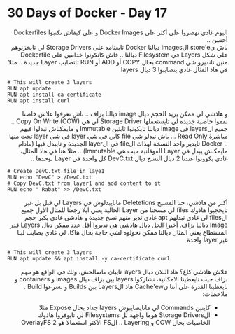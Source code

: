 # 30 Days of Docker - Day 17

<div dir="rtl">
    اليوم غادي نهضروا على أكثر على Docker Images و على كيفاش نكتبوا Dockerfiles أحسن .. <br>
    باش يstore'e الimages ديالنا Docker تايعتامد على Storage Drivers لي تايخزنوهم على شكل Layers في Filesystem ديالنا ..
    فاش كانكونوا خدامين على Dockerfile منين تانديرو شي command بحال COPY أو ADD أو RUN تاتصايب Layer جديدة .. مثلا في هاذ المثال غادي يتصايبوا 3 ديال layers
</div>

    # This will create 3 layers
    RUN apt update
    RUN apt install ca-certificate
    RUN apt install curl

<div dir="rtl">
    و هاذشي لي ممكن يزيد الحجم ديال image ديالنا بزاف .. باش نعرفوا علاش خاصنا نفموا خاصية جديدة لي تايستعملها Storage Driver لي هي Copy On Write (COW) ..
    جميع الlayers في image ديالنا تايكونوا ثابتين Immutable و مايمكناش نبدلوا فيهم مباشرة Read Only ...
    باش نبدلو شي file كاين في شي layer في شي layer تحت منها .. Docker تايدير واحد النسخة لهذاك الfile في الlayer الجديدة و تايبدل فيها (مادام مايمكنش يبدل في Layer الفوقانية حيت هي Immutable) .. مثلا هنا في هاذ المثال، غادي يكوونوا عندنا 2 ديال النسخ ديال DevC.txt كل واحدة في Layer بوحدها ..
</div>

    # Create DevC.txt file in laye1
    RUN echo "DevC" > /DevC.txt
    # Copy DevC.txt from layer1 and add content to it
    RUN echo " Rabat" >> /DevC.txt

<div dir="rtl">
    أكثر من هاذشي، حتا المسيح Deletetions ماتايبدلوش في Layers لي قبل بل غير تايحجبوا هاذوك files لي مسحنا من Layer الحالية
    يعني ايلا رجعنا للمثال الأول جميع الfiles لي غادي تبدلهم apt غادي تدير منهم نسخ جديدة و هاذشي غادي يكبر حجم Image ديالنا بزاف.
    أخيرا الحل ديال هاذشي هي نديروا أقل عدد ممكن ديال Layers قدر المستطاع يعني المثال ديالنا ممكن نحولوه لشي حاجة بحال هاكا، لي غادي يصايب لينا غير layer واحدة
</div>

    # This will create 3 layers
    RUN apt update && apt install -y ca-certificate curl

<div dir="rtl">
    علاش هاذشي كاع؟
    هاذ البلان ديال layers تايبان ماصالحش، ولك في الواقع هو مهم بزاف حيت تايعطينا الامكانية، نشاركوا layers بين بزاف ديال images و containers و تايعطينا القدرة على أننا نCache'ew هاذ الLayers بين Builds و نسرعوا Build .
</div>

<div dir="rtl">
    ملاحظات:
    <ul>
    <li>كاينين Commands لي ماتايصايبوش layers جداد بحال Expose مثلا </li>
    <li>الStorage Drivers هوما واجهة لل Filesystems لي تايوفروا هاذوك الخاصيات بحال COW و Layering .. الFS الأكثر استعمالا هو OverlayFS 2 </li>
    </ul>
</div>
